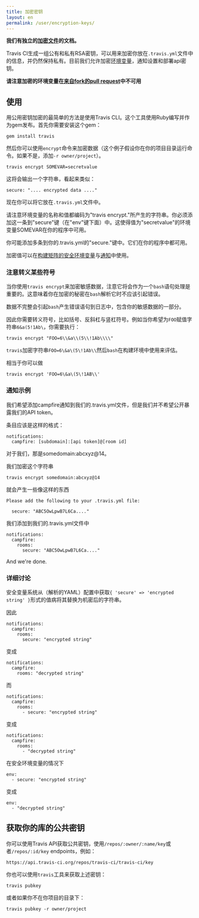 ```yaml
---
title: 加密密钥
layout: en
permalink: /user/encryption-keys/
---
```


**我们有独立的[加密文件](/user/encrypting-files/)的文档。**

Travis CI生成一组公有和私有RSA密钥，可以用来加密你放在`.travis.yml`文件中的信息，并仍然保持私有。目前我们允许加密[环境变量](/user/environment-variables/)，通知设置和部署api密钥。

**请注意加密的环境变量在[来自fork的pull request](/user/pull-requests#Security-Restrictions-when-testing-Pull-Requests)中不可用**

## 使用

用公用密钥加密的最简单的方法是使用Travis CLI。这个工具使用Ruby编写并作为gem发布。首先你需要安装这个gem：

    gem install travis

然后你可以使用`encrypt`命令来加密数据（这个例子假设你在你的项目目录运行命令。如果不是，添加`-r owner/project`）。

    travis encrypt SOMEVAR=secretvalue

这将会输出一个字符串，看起来类似：

    secure: ".... encrypted data ...."

现在你可以将它放在`.travis.yml`文件中。

请注意环境变量的名称和值都编码为"travis encrypt."所产生的字符串。你必须添加这一条到"secure"键（在"env"键下面）中。这使得值为"secretvalue"的环境变量SOMEVAR在你的程序中可用。

你可能添加多条到你的.travis.yml的"secure."键中。它们在你的程序中都可用。

加密值可以在[构建矩阵的安全环境变量](/user/environment-variables#In-the-.travis.yml)与[通知](/user/notifications)中使用。

### 注意转义某些符号

当你使用`travis encrypt`来加密敏感数据，注意它将会作为一个`bash`语句处理是重要的。这意味着你在加密的秘密在`bash`解析它时不应该引起错误。

数据不完整会引起`bash`产生错误语句到日志中，包含你的敏感数据的一部分。

因此你需要转义符号，比如括号、反斜杠与竖杠符号。例如当你希望为`FOO`赋值字符串`6&a(5!1Ab\`，你需要执行：

    travis encrypt "FOO=6\\&a\\(5\\!1Ab\\\\"

`travis`加密字符串`FOO=6\&a\(5\!1Ab\\`然后`bash`在构建环境中使用来评估。

相当于你可以做

    travis encrypt 'FOO=6\&a\(5\!1AB\\'

### 通知示例

我们希望添加campfire通知到我们的.travis.yml文件，但是我们并不希望公开暴露我们的API token。

条目应该是这样的格式：

    notifications:
      campfire: [subdomain]:[api token]@[room id]

对于我们，那是somedomain:abcxyz@14。

我们加密这个字符串

    travis encrypt somedomain:abcxyz@14

就会产生一些像这样的东西

    Please add the following to your .travis.yml file:

      secure: "ABC5OwLpwB7L6Ca...."

我们添加到我们的.travis.yml文件中

    notifications:
      campfire:
        rooms:
          secure: "ABC5OwLpwB7L6Ca...."

And we're done.

### 详细讨论

安全变量系统从（解析的YAML）配置中获取```{ 'secure' => 'encrypted string' }```形式的值病将其替换为机密后的字符串。

因此

    notifications:
      campfire:
        rooms:
          secure: "encrypted string"

变成

    notifications:
      campfire:
        rooms: "decrypted string"

而

    notifications:
      campfire:
        rooms:
          - secure: "encrypted string"

变成

    notifications:
      campfire:
        rooms:
          - "decrypted string"

在安全环境变量的情况下

    env:
      - secure: "encrypted string"

变成

    env:
      - "decrypted string"

## 获取你的库的公共密钥

你可以使用Travis API获取公共密钥，使用`/repos/:owner/:name/key`或者`/repos/:id/key` endpoints，例如：

    https://api.travis-ci.org/repos/travis-ci/travis-ci/key

你也可以使用`travis`工具来获取上述密钥：

    travis pubkey

或者如果你不在你项目的目录下：

    travis pubkey -r owner/project
